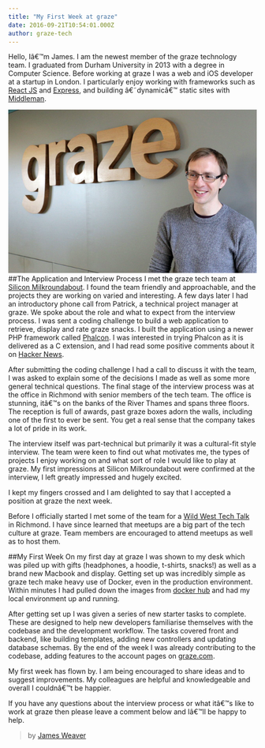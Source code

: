 ```yaml
---
title: "My First Week at graze"
date: 2016-09-21T10:54:01.000Z
author: graze-tech
---
```


Hello, Iâ€™m James. I am the newest member of the graze technology team. I graduated from Durham University in 2013 with a degree in Computer Science. Before working at graze I was a web and iOS developer at a startup in London. I particularly enjoy working with frameworks such as  [React JS](https://facebook.github.io/react) and [Express](https://expressjs.com ), and building â€˜dynamicâ€™ static sites with [Middleman](https://middlemanapp.com/). 

![](/content/images/2016/09/img_9931_720-1.jpg)
##The Application and Interview Process
I met the graze tech team at [Silicon Milkroundabout](https://www.siliconmilkroundabout.com). I found the team friendly and approachable, and the projects they are working on varied and interesting. A few days later I had an introductory phone call from Patrick, a technical project manager at graze. We spoke about the role and what to expect from the interview process. I was sent a coding challenge to build a web application to retrieve, display and rate graze snacks. I built the application using a newer PHP framework called [Phalcon](https://phalconphp.com/en/).  I was interested in trying Phalcon as it is delivered as a C extension, and I had read some positive comments about it on [Hacker News](https://news.ycombinator.com/).

After submitting the coding challenge I had a call to discuss it with the team, I was asked to explain some of the decisions I made as well as some more general technical questions. The final stage of the interview process was at the office in Richmond with senior members of the tech team. The office is stunning, itâ€™s on the banks of the River Thames and spans three floors. The reception is full of awards, past graze boxes adorn the walls, including one of the first to ever be sent. You get a real sense that the company takes a lot of pride in its work.

The interview itself was part-technical but primarily it was a cultural-fit style interview. The team were keen to find out what motivates me, the types of projects I enjoy working on and what sort of role I would like to play at graze.  My first impressions at Silicon Milkroundabout were confirmed at the interview, I left  greatly impressed and hugely excited.

I kept my fingers crossed and I am delighted to say that I accepted a position at graze the next week.

Before I officially started I met some of the team for a [Wild West Tech Talk](http://www.meetup.com/Wild-West-Tech-Talks/) in Richmond. I have since learned that meetups are a big part of the tech culture at graze. Team members are encouraged to attend meetups as well as to host them. 

##My First Week
On my first day at graze I was shown to my desk which was piled up with gifts (headphones, a hoodie, t-shirts, snacks!) as well as a brand new Macbook and display. Getting set up was incredibly simple as graze tech make heavy use of Docker, even in the production environment. Within minutes I had pulled down the images from [docker hub](https://hub.docker.com/) and had my local environment up and running. 

After getting set up I was given a series of new starter tasks to complete. These are designed to help new developers familiarise themselves with the codebase and the development workflow. The tasks covered front and backend, like building templates, adding new controllers and updating database schemas. By the end of the week I was already contributing to the codebase, adding features to the account pages on [graze.com](https://graze.com).

My first week has flown by. I am being encouraged to share ideas and to suggest improvements. My colleagues are helpful and knowledgeable and overall I couldnâ€™t be happier.

If you have any questions about the interview process or what itâ€™s like to work at graze then please leave a comment below and Iâ€™ll be happy to help. 

> by [James Weaver](https://github.com/james-weaver)